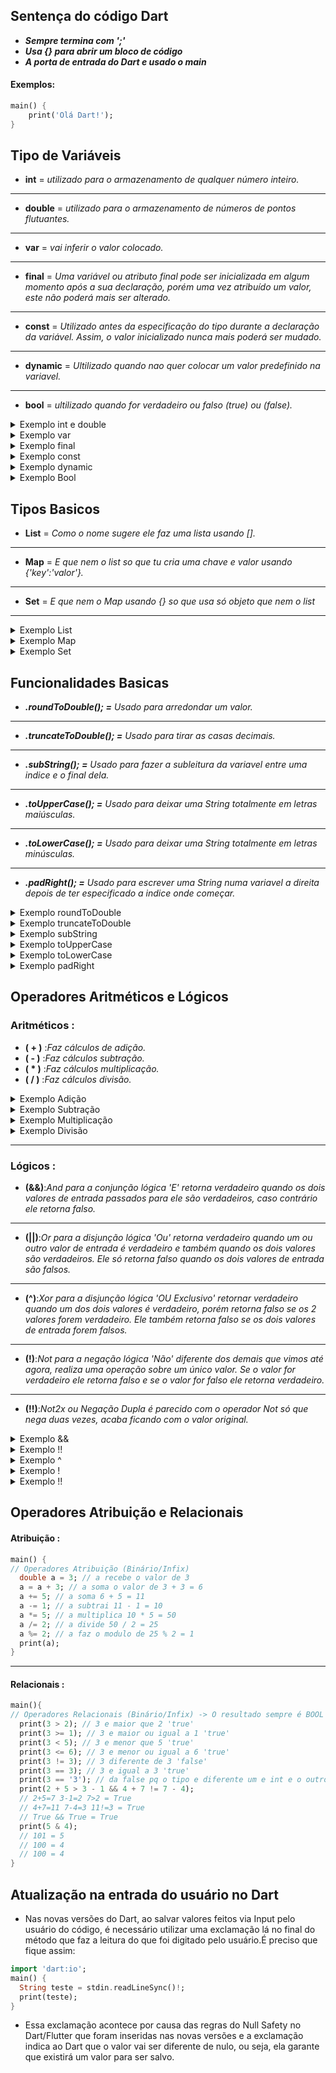 ## Sentença do código Dart
- ***Sempre termina com ';'***
- ***Usa {} para abrir um bloco de código***
- ***A porta de entrada do Dart e usado o main***
#### Exemplos:
```dart 
main() {
    print('Olá Dart!');
}
```
## Tipo de Variáveis
- **int** =  *utilizado para o armazenamento de qualquer número inteiro.*
---
- **double** = *utilizado para o armazenamento de números de pontos flutuantes.*
--- 
- **var** = *vai inferir o valor colocado.*
---
- **final** = *Uma variável ou atributo final pode ser inicializada em algum momento após a sua declaração, porém uma vez atribuído um valor, este não poderá mais ser alterado.*
---
- **const** = *Utilizado antes da especificação do tipo durante a declaração da variável. Assim, o valor inicializado nunca mais poderá ser mudado.*
---
- **dynamic** = *Ultilizado quando nao quer colocar um valor predefinido na variavel.*
---
- **bool**  = *ultilizado quando for verdadeiro ou falso (true) ou (false).*


<details>
    <summary>Exemplo int e double</summary>

```dart
main() {
/* "tipo da variavel" int "nome da variável" a = "valor" 2; */
    int a = 2;
/* "tipo da variavel"  double "nome da variável" b = "valor" 3.1415; */
    double b = 3.1415;
}
```
</details>
<details>
    <summary>Exemplo var</summary>

```dart
main() {
    var n1 = 2;
    var n2 = 5.465;
    /*"aspas" duplas ou 'aspas' simples sao para tipo string (texto)*/
    var result = "resultado é: ";
    print(result + (n1 + n2).toString());
    /*.toString retorna o resultado da soma em String.*/
    print(n1.runtimeType); 
    /*.runtimeType diz qual é o tipo da variavel.*/
}
```
</details>
<details>
    <summary> Exemplo final </summary>

```dart
import 'dart:io';
main() {
  final pi = 3.1415; //final é usado quando nao tem alteração na variável
  print('Qual o valor de raio: ');
  // ou pode usar stdout.write("Qual o valor de raio: ") para nao haver quebra da linha.
  var digite = stdin.readLineSync()!; // cria um input para dar valor a variavel
  final double raio = double.parse(digite); // Faz a leitura do String para Double
  print("O Resultado é: " + (pi * raio).toString());
  print(digite);
  print(pi);
}
```
</details>

<details>
    <summary>Exemplo const</summary>

```dart 
main() {
    const userName = 'Felipe';
    print(userName);
    userName = 'Richard';
    // vai da erro devido a variavel username ter recebido const e ja ter valor definido e nao pode receber um novo valor.
}
```
</details>    
<details>
    <summary>Exemplo dynamic</summary>

```dart
main() {
    dynamic x = "Felipe";
    print(x);
    x = 123;
    print(x);
    x = 5.45;
    print(x);
    x = false;
    print(x);
}
``` 
</details>
<details>
    <summary>Exemplo Bool</summary>

```dart
    main() {
        bool estouComMeuCelular = true;
        bool pcQuebrado = false;
        print(estouComMeuCelular || pcQuebrado);
        //retorna true devido a || ser "ou" nesse caso retorna verdadeiro se tiver uma variavel verdadeira.
        print(estouComMeuCelular && pcQuebrado);
        //retorna false devido a && ser "e" nesse caso retorna verdaderio se os dois estiver verdadeiro. 
    }
```
</details>

## Tipos Basicos 

- **List** = *Como o nome sugere ele faz uma lista usando [].*
---
- **Map** = *E que nem o list so que tu cria uma chave e valor usando {'key':'valor'}.* 
---
- **Set** = *E que nem o Map usando {} so que usa só objeto que nem o list*
---

<details>
    <summary>Exemplo List</summary>

```dart
main(){
    List aprovados = ['Felipe', 'Jonas', 'Savio'];
    //List sempre começa contando os objetos de 0.
    print(aprovados[2]);
    //retorna o valor da lista Savio.
    print(aprovados.elementAt(1));
    //retorna o valor da lista Jonas.
}
```
</details>
<details>
    <summary>Exemplo Map</summary>

```dart
main() {
    //2 jeitos de fazer o map
    Map<String,String> telefone = {
        "Felipe": "(65)9984-4568",
        "Jonas": "(65)9954-4468",
        "Savio": "(65)9985-4868"
    };
    print(telefone['Felipe']);
    // retorna o valor da chave especificado no objeto telefone.
    print(telefone.values);
    // retorna todos os valores do objeto telefone.
    print(telefone.keys);
    // retorna todas as chaves do objeto telefone.
    print(telefone.entries);
    // retorna chave e valores do objeto telefone.
    print()
    var telefone2 = {  
        "Felipe": "(65)9984-4568",
        "Jonas": "(65)9954-4468",
        "Savio": "(65)9985-4868"
    };
    // fazendo o objeto do tipo var vai inferir sozinho o tipo do objeto.
}
```
</details>    
<details>
    <summary>Exemplo Set</summary>

```dart
main() {
// como map ele pode ser feito com var 
Set<String> time = {"Flamengo", "Palmeiras", "Vasco", "Gremio"};
// Set nao tem como fazer repetição de objeto.
print(time);
print(time.length);
// retorna a quantidade de objetos no set
print(time.last);
// retorna o ultimo objeto.
print(time.first);
// retorna o primeiro objeto.
time.add("Cuiaba");
//.add() adiciona o objeto no final da lista
print(time is Set);
// Retorna true pq e um Set.
}
```
</details>

## Funcionalidades Basicas
- ***.roundToDouble(); =*** *Usado para arredondar um valor.*
---
- ***.truncateToDouble(); =*** *Usado para tirar as casas decimais.*
---
- ***.subString(); =***  *Usado para fazer a subleitura da variavel entre uma indice e o final dela.*
---
- ***.toUpperCase(); =*** *Usado para deixar uma String totalmente em letras maiúsculas.*
---
- ***.toLowerCase(); =*** *Usado para deixar uma String totalmente em letras minúsculas.*
---
- ***.padRight(); =*** *Usado para escrever uma String numa variavel a direita depois de ter especificado a indice onde começar.*

<details>
    <summary>Exemplo roundToDouble</summary>

```dart
main() {
    var keyAluna = 6.99.roundToDouble();
    print(keyAluna);//retorna 7 pq ele arredonda o valor.
}
```
</details>
<details>
    <summary>Exemplo truncateToDouble</summary>

```dart
main() {
    var keyAluna = 6.99.truncateToDouble();
    print(keyAluna);
    //retorna 6 devido a ter retirado as casas decimais
}
```
</details>
<details>
    <summary>Exemplo subString</summary>

```dart
main() {
    var key = 'Namorada';
    print(key.subString(1,5));
    //retorna amor.
}
```
</details>
<details>
    <summary>Exemplo toUpperCase</summary>

```dart
main() {
    var key = 'Namorada';
    print(key.toUpperCase());
    //retorna NAMORADA.
}
```
</details>
<details>
    <summary>Exemplo toLowerCase</summary>

```dart
main() {
    var key = 'NAMORADA';
    print(key.toLowerCase());
    //retorna namorada.
}
```
</details>
<details>
    <summary>Exemplo padRight</summary>

```dart
main() {
    var key = 'Minha ';
    print(key.padRight(7, 'Namorada'));
    //retorna Minha Namorada.
}
```
</details>

## Operadores Aritméticos e Lógicos
### Aritméticos :
- **( + )** :*Faz cálculos de adição.*
- **( - )** :*Faz cálculos subtração.*
- **( * )** :*Faz cálculos  multiplicação.*
- **( / )** :*Faz cálculos divisão.*
<details>
    <summary>Exemplo Adição</summary>

```dart 
main() {
    int a = 5;
    int b = 6;
    print(a + b);
    //retorna o valor -> 11
}
```
</details>
<details>
    <summary>Exemplo Subtração</summary>

```dart
main() {
    int a = 8;
    int b = 6;
    print(a - b);
    //retorna o valor -> 2 
```
</details>
<details>
    <summary>Exemplo Multiplicação</summary>

```dart
main() {
    int a = 5;
    int b = 5;
    print(a * b);
    //retorna o valor -> 25 
```
</details>
<details>
    <summary>Exemplo Divisão</summary>

```dart
main() {
    int a = 10;
    int b = 2;
    print(a / b);
    //retorna o valor -> 5 
```
</details>

---
### Lógicos :
- **(&&)**:*And para a conjunção lógica 'E' retorna verdadeiro quando os dois valores de entrada passados para ele são verdadeiros, caso contrário ele retorna falso.*
---
- **(||)**:*Or para a disjunção lógica 'Ou' retorna verdadeiro quando um ou outro valor de entrada é verdadeiro e também quando os dois valores são verdadeiros. Ele só retorna falso quando os dois valores de entrada são falsos.*
---
- **(^)**:*Xor para a disjunção lógica 'OU Exclusivo' retornar verdadeiro quando um dos dois valores é verdadeiro, porém retorna falso se os 2 valores forem verdadeiro. Ele também retorna falso se os dois valores de entrada forem falsos.*
---
- **(!)**:*Not para a negação lógica 'Não' diferente dos demais que vimos até agora, realiza uma operação sobre um único valor. Se o valor for verdadeiro ele retorna falso e se o valor for falso ele retorna verdadeiro.*
---
- **(!!)**:*Not2x ou Negação Dupla é parecido com o operador Not só que nega duas vezes, acaba ficando com o valor original.*

<details>
    <summary>Exemplo &&</summary>

```dart
main() {
    bool ehCaro = true;
    bool ehFragil = true;
    print(ehCaro && ehFragil);
    //retorna true 
    bool estaFrio = true;
    bool estaQuente = false;
    print(estaFrio && estaQuente);
    //retorna false
}
```
</details>
<details>
    <summary>Exemplo !!</summary>

```dart
main() {
    bool ehCaro = true;
    bool ehFragil = true;
    print(ehCaro || ehFragil);
    //retorna true.
    bool estaFrio = true;
    bool estaQuente = false;
    print(estaFrio || estaQuente);
    //retorna true.
    bool eh22 = false;
    bool eh23 = false;
    print(eh22 || eh23);
    //retorna false.
}
```
</details>
<details>
    <summary>Exemplo ^</summary>

```dart
main() {
    bool ehCaro = true;
    bool ehFragil = true;
    print(ehCaro ^ ehFragil);
    //retorna false.
    bool estaFrio = true;
    bool estaQuente = false;
    print(estaFrio ^ estaQuente);
    //retorna true.
    bool eh22 = false;
    bool eh23 = false;
    print(eh22 || eh23);
    //retorna false.
}
```
</details>
<details>
    <summary>Exemplo !</summary>

```dart
main() {
    bool ehCaro = true;
    bool ehFragil = false;
    print(!ehCaro);
    //retorna false.
    print(!ehFragil);
    //retorna true
}
```
</details>

<details>
    <summary>Exemplo !!</summary>

```dart
main() {
    bool ehCaro = true;
    bool ehFragil = false;
    print(!!ehCaro);
    //retorna true.
    print(!!ehFragil);
    //retorna false.
}
```
</details>

## Operadores Atribuição e Relacionais
#### Atribuição :
```dart 
main() {
// Operadores Atribuição (Binário/Infix)
  double a = 3; // a recebe o valor de 3
  a = a + 3; // a soma o valor de 3 + 3 = 6
  a += 5; // a soma 6 + 5 = 11
  a -= 1; // a subtrai 11 - 1 = 10
  a *= 5; // a multiplica 10 * 5 = 50
  a /= 2; // a divide 50 / 2 = 25
  a %= 2; // a faz o modulo de 25 % 2 = 1
  print(a);
}
```
---
#### Relacionais :
```dart
main(){
// Operadores Relacionais (Binário/Infix) -> O resultado sempre é BOOL
  print(3 > 2); // 3 e maior que 2 'true'
  print(3 >= 1); // 3 e maior ou igual a 1 'true'
  print(3 < 5); // 3 e menor que 5 'true'
  print(3 <= 6); // 3 e menor ou igual a 6 'true'
  print(3 != 3); // 3 diferente de 3 'false'
  print(3 == 3); // 3 e igual a 3 'true'
  print(3 == '3'); // da false pq o tipo e diferente um e int e o outro String.
  print(2 + 5 > 3 - 1 && 4 + 7 != 7 - 4);
  // 2+5=7 3-1=2 7>2 = True
  // 4+7=11 7-4=3 11!=3 = True
  // True && True = True
  print(5 & 4);
  // 101 = 5
  // 100 = 4
  // 100 = 4
}
```

## Atualização na entrada do usuário no Dart
- Nas novas versões do Dart, ao salvar valores feitos via Input pelo usuário do código, é necessário utilizar uma exclamação lá no final do método que faz a leitura do que foi digitado pelo usuário.É preciso que fique assim:
```dart
import 'dart:io';
main() {
  String teste = stdin.readLineSync()!;
  print(teste);
}
```
- Essa exclamação acontece por causa das regras do Null Safety no Dart/Flutter que foram inseridas nas novas versões e a exclamação indica ao Dart que o valor vai ser diferente de nulo, ou seja, ela garante que existirá um valor para ser salvo.
